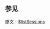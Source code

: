 ## 参见

原文 - [$listSessions]( https://docs.mongodb.com/manual/reference/operator/aggregation/listSessions/ )

